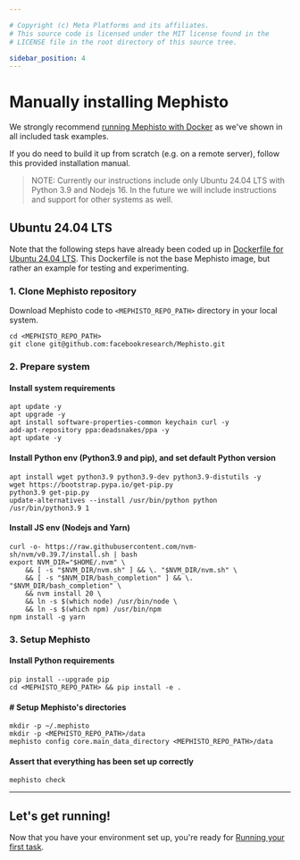```yaml
---

# Copyright (c) Meta Platforms and its affiliates.
# This source code is licensed under the MIT license found in the
# LICENSE file in the root directory of this source tree.

sidebar_position: 4
---
```


# Manually installing Mephisto

We strongly recommend [running Mephisto with Docker](/docs/guides/how_to_use/efficiency_organization/docker/) as we've shown in all included task examples.

If you do need to build it up from scratch (e.g. on a remote server),
follow this provided installation manual.

> NOTE: Currently our instructions include only Ubuntu 24.04 LTS with Python 3.9 and Nodejs 16.
> In the future we will include instructions and support for other systems as well.

## Ubuntu 24.04 LTS

Note that the following steps have already been coded up in
[Dockerfile for Ubuntu 24.04 LTS](https://github.com/facebookresearch/Mephisto/blob/main/docker/dockerfiles/Dockerfile.ubuntu-24.04).
This Dockerfile is not the base Mephisto image,
but rather an example for testing and experimenting.

### 1. Clone Mephisto repository

Download Mephisto code to `<MEPHISTO_REPO_PATH>` directory in your local system.

```shell
cd <MEPHISTO_REPO_PATH>
git clone git@github.com:facebookresearch/Mephisto.git
```


### 2. Prepare system

#### Install system requirements

```shell
apt update -y
apt upgrade -y
apt install software-properties-common keychain curl -y
add-apt-repository ppa:deadsnakes/ppa -y
apt update -y
```

#### Install Python env (Python3.9 and pip), and set default Python version

```shell
apt install wget python3.9 python3.9-dev python3.9-distutils -y
wget https://bootstrap.pypa.io/get-pip.py
python3.9 get-pip.py
update-alternatives --install /usr/bin/python python /usr/bin/python3.9 1
```

#### Install JS env (Nodejs and Yarn)

```shell
curl -o- https://raw.githubusercontent.com/nvm-sh/nvm/v0.39.7/install.sh | bash
export NVM_DIR="$HOME/.nvm" \
    && [ -s "$NVM_DIR/nvm.sh" ] && \. "$NVM_DIR/nvm.sh" \
    && [ -s "$NVM_DIR/bash_completion" ] && \. "$NVM_DIR/bash_completion" \
    && nvm install 20 \
    && ln -s $(which node) /usr/bin/node \
    && ln -s $(which npm) /usr/bin/npm
npm install -g yarn
```


### 3. Setup Mephisto

#### Install Python requirements

```shell
pip install --upgrade pip
cd <MEPHISTO_REPO_PATH> && pip install -e .
```

#### # Setup Mephisto's directories

```shell
mkdir -p ~/.mephisto
mkdir -p <MEPHISTO_REPO_PATH>/data
mephisto config core.main_data_directory <MEPHISTO_REPO_PATH>/data
```

#### Assert that everything has been set up correctly

```shell
mephisto check
```

---

## Let's get running!

Now that you have your environment set up, you're ready for
[Running your first task](/docs/guides/tutorials/first_task/).
